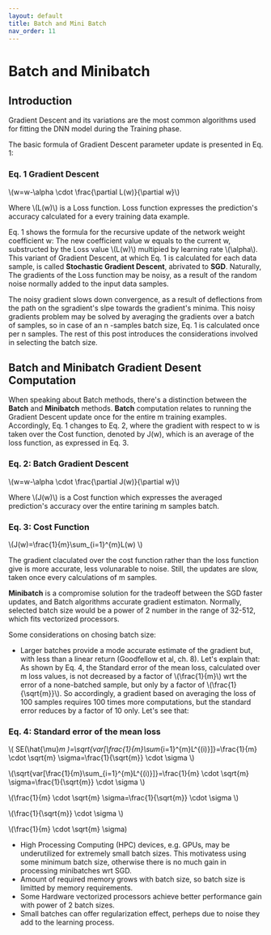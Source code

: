 ```yaml
---
layout: default
title: Batch and Mini Batch
nav_order: 11
---
```

# Batch and Minibatch
## Introduction

Gradient Descent and its variations are the most common algorithms used for fitting the DNN model during the Training phase. 

The basic formula of Gradient Descent parameter update is presented in Eq. 1:

### Eq. 1 Gradient Descent

\\(w=w-\alpha \cdot \frac{\partial L(w)}{\partial w}\\)

Where \\(L(w)\\) is a Loss function. Loss function expresses the prediction's accuracy calculated for a every training data example.

Eq. 1 shows the formula for the recursive update of the network weight coefficient w: The new coefficient value w equals to the current w, substructed by the Loss value \\(L(w)\\) multipied by learning rate \\(\alpha\\). 
This variant of Gradient Descent, at which Eq. 1 is calculated for each data sample, is called **Stochastic Gradient Descent**, abrivated to **SGD**. Naturally, The gradients of the Loss function may be noisy, as a result of the random noise normally added to the input data samples.

The noisy gradient slows down convergence, as a result of deflections from the path on the sgradient's slpe towards the gradient's minima.
This noisy gradients problem may be solved by averaging the gradients over a batch of samples, so in case of an n -samples batch size, Eq. 1 is calculated once per n samples.  The rest of this post introduces the considerations involved in selecting the batch size.



## Batch and Minibatch Gradient Desent Computation

When speaking about Batch methods, there's a distinction between the **Batch** and **Minibatch** methods.
**Batch** computation relates to running the Gradient Descent update once for the entire m training examples. Accordingly, Eq. 1 changes to Eq. 2, where the gradient with respect to w is taken over the Cost function, denoted by J(w), which is an average of the loss function, as expressed in Eq. 3.

### Eq. 2: Batch Gradient Descent
\\(w=w-\alpha \cdot \frac{\partial J(w)}{\partial w}\\)

Where \\(J(w)\\) is a Cost function which expresses the averaged prediction's accuracy over the entire tarining m samples batch.

### Eq. 3: Cost Function

\\(J(w)=\frac{1}{m}\sum_{i=1}^{m}L(w)
\\)

The gradient claculated over the cost function rather than the loss function give is more accurate, less volunarable to noise. Still, the updates are slow, taken once every calculations of m samples. 

**Minibatch** is a compromise solution for the tradeoff between the SGD faster updates, and Batch algorithms accurate gradient estimaton. Normally, selected batch size would be a power of 2 number in the range of 32-512, which fits vectorized processors.


Some considerations on chosing batch size:

- Larger batches provide a mode accurate estimate of the gradient but, with less than a linear return (Goodfellow et al, ch. 8). Let's explain that: As shown by Eq. 4, the Standard error of the mean loss, calculated over m loss values, is not decreased by a factor of \\(\frac{1}{m}\\) wrt the error of a none-batched sample, but only by a factor of \\(\frac{1}{\sqrt{m}}\\).
So accordingly, a gradient based on averaging the loss of 100 samples requires 100 times more computations, but the standard error reduces by a factor of 10 only. 
Let's see that:

### Eq. 4: Standard error of the mean loss

\\( SE(\hat{\mu}_m )=\sqrt{var[\frac{1}{m}\sum_{i=1}^{m}L^{(i)}]}=\frac{1}{m} \cdot \sqrt{m} \sigma=\frac{1}{\sqrt{m}} \cdot \sigma \\)

\\(\sqrt{var[\frac{1}{m}\sum_{i=1}^{m}L^{(i)}]}=\frac{1}{m} \cdot \sqrt{m} \sigma=\frac{1}{\sqrt{m}} \cdot \sigma \\)

\\(\frac{1}{m} \cdot \sqrt{m} \sigma=\frac{1}{\sqrt{m}} \cdot \sigma \\)

\\(\frac{1}{\sqrt{m}} \cdot \sigma \\)

\\(\frac{1}{m} \cdot \sqrt{m} \sigma\)


- High Processing Computing (HPC) devices, e.g. GPUs, may be underutilized for extremely small batch sizes. This motivatess using some minimum batch size, otherwise there is no much gain in processing minibatches wrt SGD.
- Amount of required memory grows with batch size, so batch size is limitted by memory requirements.
- Some Hardware vectorized processors achieve better performance gain with power of 2 batch sizes.
- Small batches can offer regularization effect, perheps due to noise they add to the learning process.









